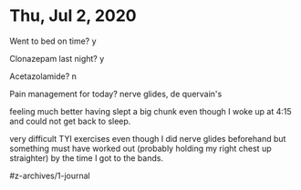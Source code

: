 # Thu, Jul 2, 2020
Went to bed on time? y

Clonazepam last night? y

Acetazolamide? n

Pain management for today? nerve glides, de quervain's

feeling much better having slept a big chunk even though I woke up at 4:15 and could not get back to sleep.

very difficult TYI exercises even though I did nerve glides beforehand but something must have worked out (probably holding my right chest up straighter) by the time I got to the bands. 




#z-archives/1-journal
